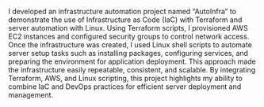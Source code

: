 I developed an infrastructure automation project named “AutoInfra” to demonstrate the use of Infrastructure as Code (IaC) with Terraform and server automation with Linux. Using Terraform scripts, I provisioned AWS EC2 instances and configured security groups to control network access. Once the infrastructure was created, I used Linux shell scripts to automate server setup tasks such as installing packages, configuring services, and preparing the environment for application deployment. This approach made the infrastructure easily repeatable, consistent, and scalable. By integrating Terraform, AWS, and Linux scripting, this project highlights my ability to combine IaC and DevOps practices for efficient server deployment and management.
